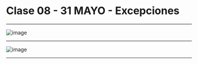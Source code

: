 # Clase 08 - 31 MAYO - Excepciones

---

![image](https://github.com/eugenia1984/UTN-FRSR-Programacion/assets/72580574/d2459470-df04-479f-ae50-998820485a59)

---

![image](https://github.com/eugenia1984/UTN-FRSR-Programacion/assets/72580574/15c7b5e0-ec86-4c5b-8daf-4ea9a55044c8)

---
